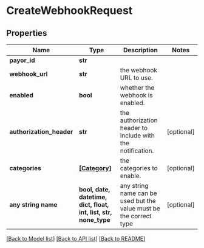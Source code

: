 # CreateWebhookRequest


## Properties
Name | Type | Description | Notes
------------ | ------------- | ------------- | -------------
**payor_id** | **str** |  | 
**webhook_url** | **str** | the webhook URL to use. | 
**enabled** | **bool** | whether the webhook is enabled. | 
**authorization_header** | **str** | the authorization header to include with the notification. | [optional] 
**categories** | [**[Category]**](Category.md) | the categories to enable. | [optional] 
**any string name** | **bool, date, datetime, dict, float, int, list, str, none_type** | any string name can be used but the value must be the correct type | [optional]

[[Back to Model list]](../README.md#documentation-for-models) [[Back to API list]](../README.md#documentation-for-api-endpoints) [[Back to README]](../README.md)


